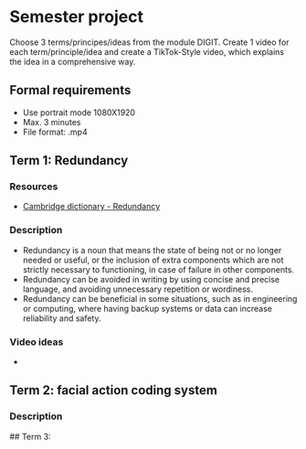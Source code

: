 # Semester project

Choose 3 terms/principes/ideas from the module DIGIT.
Create 1 video for each term/principle/idea and create a TikTok-Style video, which explains the idea in a comprehensive way.

## Formal requirements

- Use portrait mode 1080X1920
- Max. 3 minutes
- File format: .mp4

## Term 1: Redundancy

### Resources

- [Cambridge dictionary - Redundancy](https://dictionary.cambridge.org/us/dictionary/english/redundancy)

### Description

- Redundancy is a noun that means the state of being not or no longer needed or useful, or the inclusion of extra components which are not strictly necessary to functioning, in case of failure in other components.
- Redundancy can be avoided in writing by using concise and precise language, and avoiding unnecessary repetition or wordiness.
- Redundancy can be beneficial in some situations, such as in engineering or computing, where having backup systems or data can increase reliability and safety.

### Video ideas

- 

## Term 2: facial action coding system

### Description

## Term 3:

